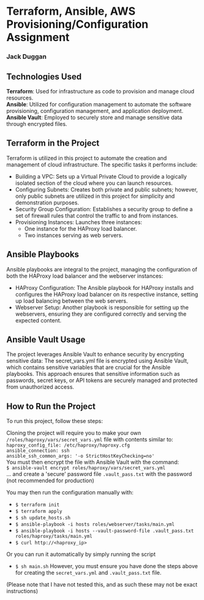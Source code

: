 # Terraform, Ansible, AWS Provisioning/Configuration Assignment
### Jack Duggan

## Technologies Used
**Terraform**: Used for infrastructure as code to provision and manage cloud resources.\
**Ansible**: Utilized for configuration management to automate the software provisioning, configuration management, and application deployment.\
**Ansible Vault**: Employed to securely store and manage sensitive data through encrypted files.

## Terraform in the Project
Terraform is utilized in this project to automate the creation and management of cloud infrastructure. The specific tasks it performs include:

- Building a VPC: Sets up a Virtual Private Cloud to provide a logically isolated section of the cloud where you can launch resources.
- Configuring Subnets: Creates both private and public subnets; however, only public subnets are utilized in this project for simplicity and demonstration purposes.
- Security Group Configuration: Establishes a security group to define a set of firewall rules that control the traffic to and from instances.
- Provisioning Instances: Launches three instances:
  - One instance for the HAProxy load balancer.
  - Two instances serving as web servers.

## Ansible Playbooks
Ansible playbooks are integral to the project, managing the configuration of both the HAProxy load balancer and the webserver instances:

- HAProxy Configuration: The Ansible playbook for HAProxy installs and configures the HAProxy load balancer on its respective instance, setting up load balancing between the web servers.
- Webserver Setup: Another playbook is responsible for setting up the webservers, ensuring they are configured correctly and serving the expected content.

## Ansible Vault Usage 
The project leverages Ansible Vault to enhance security by encrypting sensitive data:
The secret_vars.yml file is encrypted using Ansible Vault, which contains sensitive variables that are crucial for the Ansible playbooks.
This approach ensures that sensitive information such as passwords, secret keys, or API tokens are securely managed and protected from unauthorized access.

## How to Run the Project
To run this project, follow these steps:

Cloning the project will require you to make your own `/roles/haproxy/vars/secret_vars.yml` file with contents similar to:
`haproxy_config_file: /etc/haproxy/haproxy.cfg`\
`ansible_connection: ssh`\
`ansible_ssh_common_args: '-o StrictHostKeyChecking=no'`\
You must then encrypt the file with Ansible Vault with the command:\
`$ ansible-vault encrypt roles/haproxy/vars/secret_vars.yml`\
... and create a 'secure' password file `.vault_pass.txt` with the password (not recommended for production)

You may then run the configuration manually with:
- `$ terraform init`
- `$ terraform apply`
- `$ sh update_hosts.sh`
- `$ ansible-playbook -i hosts roles/webserver/tasks/main.yml`
- `$ ansible-playbook -i hosts --vault-password-file .vault_pass.txt roles/haproxy/tasks/main.yml`
- `$ curl http://<haproxy_ip>`

Or you can run it automatically by simply running the script
- `$ sh main.sh`
However, you must ensure you have done the steps above for creating the `secret_vars.yml` and `.vault_pass.txt` file.

(Please note that I have not tested this, and as such these may not be exact instructions)
